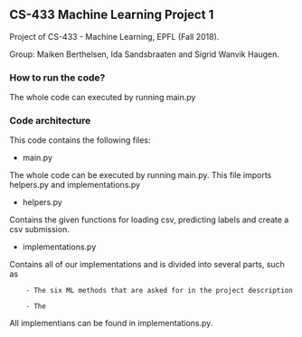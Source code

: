 ## CS-433 Machine Learning Project 1
Project of CS-433 - Machine Learning, EPFL (Fall 2018).

Group: Maiken Berthelsen, Ida Sandsbraaten and Sigrid Wanvik Haugen.


### How to run the code?
The whole code can executed by running main.py

### Code architecture
This code contains the following files:
* main.py 

The whole code can be executed by running main.py. This file imports helpers.py and implementations.py

* helpers.py

Contains the given functions for loading csv, predicting labels and create a csv submission.

* implementations.py

Contains all of our implementations and is divided into several parts, such as

		- The six ML methods that are asked for in the project description

		- The 




All implementians can be found in implementations.py.

